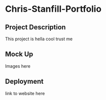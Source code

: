 # Chris-Stanfill-Portfolio

## Project Description

This project is hella cool trust me

## Mock Up

Images here

## Deployment

link to website here
